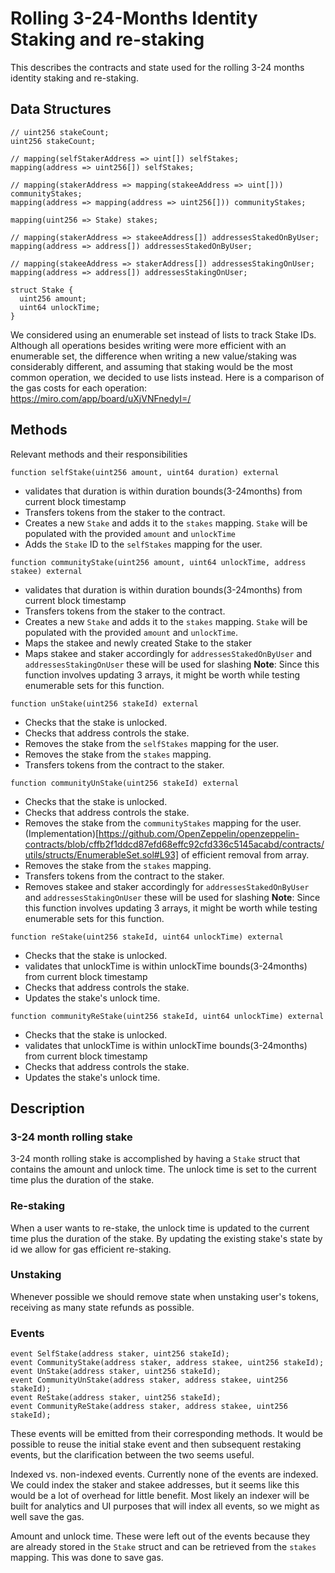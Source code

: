 # Rolling 3-24-Months Identity Staking and re-staking

This describes the contracts and state used for the rolling 3-24 months identity staking and re-staking.

## Data Structures

```solidity
// uint256 stakeCount;
uint256 stakeCount;

// mapping(selfStakerAddress => uint[]) selfStakes;
mapping(address => uint256[]) selfStakes;

// mapping(stakerAddress => mapping(stakeeAddress => uint[])) communityStakes;
mapping(address => mapping(address => uint256[])) communityStakes;

mapping(uint256 => Stake) stakes;

// mapping(stakerAddress => stakeeAddress[]) addressesStakedOnByUser;
mapping(address => address[]) addressesStakedOnByUser;

// mapping(stakeeAddress => stakerAddress[]) addressesStakingOnUser;
mapping(address => address[]) addressesStakingOnUser;

struct Stake {
  uint256 amount;
  uint64 unlockTime;
}
```

We considered using an enumerable set instead of lists to track Stake IDs. Although all operations besides writing were more efficient with an enumerable set, the difference when writing a new value/staking was considerably different, and assuming that staking would be the most common operation, we decided to use lists instead. Here is a comparison of the gas costs for each operation: https://miro.com/app/board/uXjVNFnedyI=/

## Methods

Relevant methods and their responsibilities

```solidity
function selfStake(uint256 amount, uint64 duration) external
```

- validates that duration is within duration bounds(3-24months) from current block timestamp
- Transfers tokens from the staker to the contract.
- Creates a new `Stake` and adds it to the `stakes` mapping. `Stake` will be populated with the provided `amount` and `unlockTime`
- Adds the `Stake` ID to the `selfStakes` mapping for the user.

```solidity
function communityStake(uint256 amount, uint64 unlockTime, address stakee) external
```

- validates that duration is within duration bounds(3-24months) from current block timestamp
- Transfers tokens from the staker to the contract.
- Creates a new `Stake` and adds it to the `stakes` mapping. `Stake` will be populated with the provided `amount` and `unlockTime`.
- Maps the stakee and newly created Stake to the staker
- Maps stakee and staker accordingly for `addressesStakedOnByUser` and `addressesStakingOnUser` these will be used for slashing
  **Note**: Since this function involves updating 3 arrays, it might be worth while testing enumerable sets for this function.

```solidity
function unStake(uint256 stakeId) external
```

- Checks that the stake is unlocked.
- Checks that address controls the stake.
- Removes the stake from the `selfStakes` mapping for the user.
- Removes the stake from the `stakes` mapping.
- Transfers tokens from the contract to the staker.

```solidity
function communityUnStake(uint256 stakeId) external
```

- Checks that the stake is unlocked.
- Checks that address controls the stake.
- Removes the stake from the `communityStakes` mapping for the user. (Implementation)[https://github.com/OpenZeppelin/openzeppelin-contracts/blob/cffb2f1ddcd87efd68effc92cfd336c5145acabd/contracts/utils/structs/EnumerableSet.sol#L93] of efficient removal from array.
- Removes the stake from the `stakes` mapping.
- Transfers tokens from the contract to the staker.
- Removes stakee and staker accordingly for `addressesStakedOnByUser` and `addressesStakingOnUser` these will be used for slashing
  **Note**: Since this function involves updating 3 arrays, it might be worth while testing enumerable sets for this function.

```solidity
function reStake(uint256 stakeId, uint64 unlockTime) external
```

- Checks that the stake is unlocked.
- validates that unlockTime is within unlockTime bounds(3-24months) from current block timestamp
- Checks that address controls the stake.
- Updates the stake's unlock time.

```solidity
function communityReStake(uint256 stakeId, uint64 unlockTime) external
```

- Checks that the stake is unlocked.
- validates that unlockTime is within unlockTime bounds(3-24months) from current block timestamp
- Checks that address controls the stake.
- Updates the stake's unlock time.

## Description

### 3-24 month rolling stake

3-24 month rolling stake is accomplished by having a `Stake` struct that contains the amount and unlock time. The unlock time is set to the current time plus the duration of the stake.

### Re-staking

When a user wants to re-stake, the unlock time is updated to the current time plus the duration of the stake. By updating the existing stake's state by id we allow for gas efficient re-staking.

### Unstaking

Whenever possible we should remove state when unstaking user's tokens, receiving as many state refunds as possible.

### Events

```solidity
event SelfStake(address staker, uint256 stakeId);
event CommunityStake(address staker, address stakee, uint256 stakeId);
event UnStake(address staker, uint256 stakeId);
event CommunityUnStake(address staker, address stakee, uint256 stakeId);
event ReStake(address staker, uint256 stakeId);
event CommunityReStake(address staker, address stakee, uint256 stakeId);
```

These events will be emitted from their corresponding methods. It would be possible to reuse the initial stake event and then subsequent restaking events, but the clarification between the two seems useful.

Indexed vs. non-indexed events. Currently none of the events are indexed. We could index the staker and stakee addresses, but it seems like this would be a lot of overhead for little benefit. Most likely an indexer will be built for analytics and UI purposes that will index all events, so we might as well save the gas.

Amount and unlock time. These were left out of the events because they are already stored in the `Stake` struct and can be retrieved from the `stakes` mapping. This was done to save gas.
